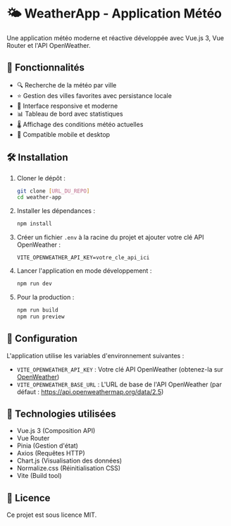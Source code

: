 # 🌤️ WeatherApp - Application Météo

Une application météo moderne et réactive développée avec Vue.js 3, Vue Router et l'API OpenWeather.

## 🚀 Fonctionnalités

- 🔍 Recherche de la météo par ville
- ⭐ Gestion des villes favorites avec persistance locale
- 📱 Interface responsive et moderne
- 📊 Tableau de bord avec statistiques
- 🌡️ Affichage des conditions météo actuelles
- 📱 Compatible mobile et desktop

## 🛠️ Installation

1. Cloner le dépôt :
   ```bash
   git clone [URL_DU_REPO]
   cd weather-app
   ```

2. Installer les dépendances :
   ```bash
   npm install
   ```

3. Créer un fichier `.env` à la racine du projet et ajouter votre clé API OpenWeather :
   ```
   VITE_OPENWEATHER_API_KEY=votre_cle_api_ici
   ```

4. Lancer l'application en mode développement :
   ```bash
   npm run dev
   ```

5. Pour la production :
   ```bash
   npm run build
   npm run preview
   ```

## 📝 Configuration

L'application utilise les variables d'environnement suivantes :
- `VITE_OPENWEATHER_API_KEY` : Votre clé API OpenWeather (obtenez-la sur [OpenWeather](https://openweathermap.org/api))
- `VITE_OPENWEATHER_BASE_URL` : L'URL de base de l'API OpenWeather (par défaut : https://api.openweathermap.org/data/2.5)

## 🧩 Technologies utilisées

- Vue.js 3 (Composition API)
- Vue Router
- Pinia (Gestion d'état)
- Axios (Requêtes HTTP)
- Chart.js (Visualisation des données)
- Normalize.css (Réinitialisation CSS)
- Vite (Build tool)

## 📄 Licence

Ce projet est sous licence MIT.
